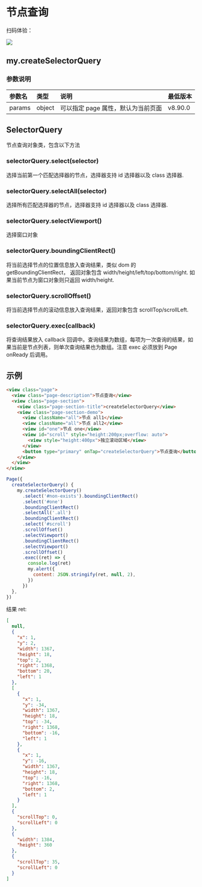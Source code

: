 # 节点查询

扫码体验：

![](https://cache.amap.com/ecology/tool/miniapp/1563529562119.png)

## my.createSelectorQuery

### 参数说明
| 参数名 | 类型 | 说明 | 最低版本 |
| :--- | :--- | :--- | :--- |
| params | object | 可以指定 page 属性，默认为当前页面 | v8.90.0 |

## SelectorQuery
节点查询对象类，包含以下方法

### selectorQuery.select(selector)
选择当前第一个匹配选择器的节点，选择器支持 id 选择器以及 class 选择器.

### selectorQuery.selectAll(selector)
选择所有匹配选择器的节点，选择器支持 id 选择器以及 class 选择器.

### selectorQuery.selectViewport()
选择窗口对象

### selectorQuery.boundingClientRect()
将当前选择节点的位置信息放入查询结果，类似 dom 的 getBoundingClientRect， 返回对象包含 width/height/left/top/bottom/right. 如果当前节点为窗口对象则只返回 width/height.

### selectorQuery.scrollOffset()
将当前选择节点的滚动信息放入查询结果，返回对象包含 scrollTop/scrollLeft.

### selectorQuery.exec(callback)
将查询结果放入 callback 回调中。查询结果为数组，每项为一次查询的结果，如果当前是节点列表，则单次查询结果也为数组。注意 exec 必须放到 Page onReady 后调用。

## 示例
```html
<view class="page">
  <view class="page-description">节点查询</view>
  <view class="page-section">
    <view class="page-section-title">createSelectorQuery</view>
    <view class="page-section-demo">
      <view className="all">节点 all1</view>
      <view className="all">节点 all2</view>
      <view id="one">节点 one</view>
      <view id="scroll" style="height:200px;overflow: auto">
        <view style="height:400px">独立滚动区域</view>
      </view>
      <button type="primary" onTap="createSelectorQuery">节点查询</button>
    </view>
  </view>
</view>
```

```javascript
Page({
  createSelectorQuery() {
    my.createSelectorQuery()
      .select('#non-exists').boundingClientRect()
      .select('#one')
      .boundingClientRect()
      .selectAll('.all')
      .boundingClientRect()
      .select('#scroll')
      .scrollOffset()
      .selectViewport()
      .boundingClientRect()
      .selectViewport()
      .scrollOffset()
      .exec((ret) => {
        console.log(ret)
        my.alert({
          content: JSON.stringify(ret, null, 2),
        })
      })
  },
})
```

结果 ret:

```json
[
  null,
  {
    "x": 1,
    "y": 2,
    "width": 1367,
    "height": 18,
    "top": 2,
    "right": 1368,
    "bottom": 20,
    "left": 1
  },
  [
    {
      "x": 1,
      "y": -34,
      "width": 1367,
      "height": 18,
      "top": -34,
      "right": 1368,
      "bottom": -16,
      "left": 1
    },
    {
      "x": 1,
      "y": -16,
      "width": 1367,
      "height": 18,
      "top": -16,
      "right": 1368,
      "bottom": 2,
      "left": 1
    }
  ],
  {
    "scrollTop": 0,
    "scrollLeft": 0
  },
  {
    "width": 1384,
    "height": 360
  },
  {
    "scrollTop": 35,
    "scrollLeft": 0
  }
]
```
